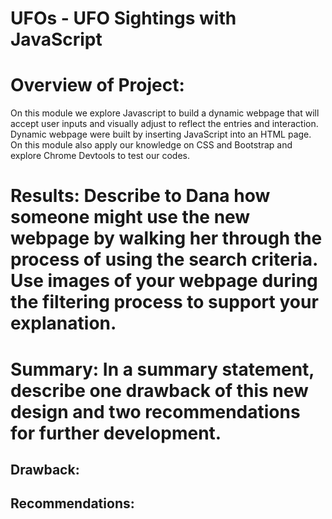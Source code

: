 # UFOs - UFO Sightings with JavaScript

# Overview of Project: 
On this module we explore Javascript to build a dynamic webpage that will accept user inputs and visually adjust to reflect the entries and interaction. Dynamic webpage were built by inserting JavaScript into an HTML page. On this module also apply  our knowledge on CSS and Bootstrap and explore Chrome Devtools to test our codes.

# Results: Describe to Dana how someone might use the new webpage by walking her through the process of using the search criteria. Use images of your webpage during the filtering process to support your explanation.


# Summary: In a summary statement, describe one drawback of this new design and two recommendations for further development.
## Drawback:

## Recommendations: 
